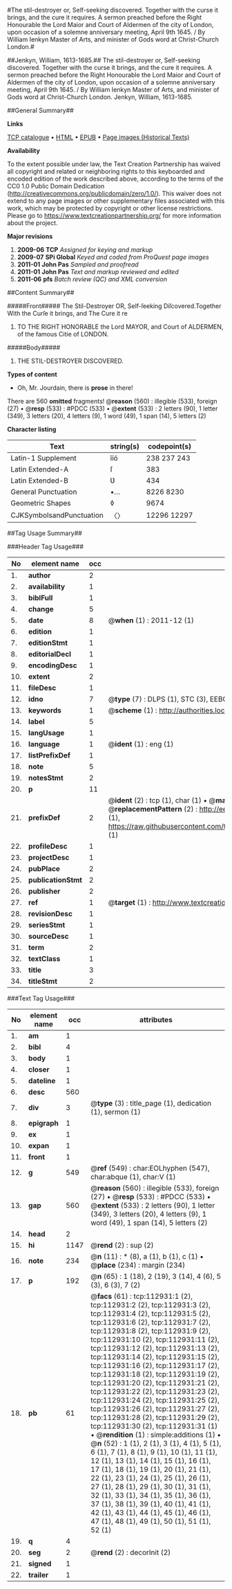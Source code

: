 #The stil-destroyer or, Self-seeking discovered. Together with the curse it brings, and the cure it requires. A sermon preached before the Right Honourable the Lord Maior and Court of Aldermen of the city of London, upon occasion of a solemne anniversary meeting, April 9th 1645. / By William Ienkyn Master of Arts, and minister of Gods word at Christ-Church London.#

##Jenkyn, William, 1613-1685.##
The stil-destroyer or, Self-seeking discovered. Together with the curse it brings, and the cure it requires. A sermon preached before the Right Honourable the Lord Maior and Court of Aldermen of the city of London, upon occasion of a solemne anniversary meeting, April 9th 1645. / By William Ienkyn Master of Arts, and minister of Gods word at Christ-Church London.
Jenkyn, William, 1613-1685.

##General Summary##

**Links**

[TCP catalogue](http://www.ota.ox.ac.uk/tcp/)  • 
[HTML](http://tei.it.ox.ac.uk/tcp/Texts-HTML/free/A87/A87567.html)  • 
[EPUB](http://tei.it.ox.ac.uk/tcp/Texts-EPUB/free/A87/A87567.epub) • 
[Page images (Historical Texts)](https://historicaltexts.jisc.ac.uk/eebo-99860806e)

**Availability**

To the extent possible under law, the Text Creation Partnership has waived all copyright and related or neighboring rights to this keyboarded and encoded edition of the work described above, according to the terms of the CC0 1.0 Public Domain Dedication (http://creativecommons.org/publicdomain/zero/1.0/). This waiver does not extend to any page images or other supplementary files associated with this work, which may be protected by copyright or other license restrictions. Please go to https://www.textcreationpartnership.org/ for more information about the project.

**Major revisions**

1. __2009-06__ __TCP__ *Assigned for keying and markup*
1. __2009-07__ __SPi Global__ *Keyed and coded from ProQuest page images*
1. __2011-01__ __John Pas__ *Sampled and proofread*
1. __2011-01__ __John Pas__ *Text and markup reviewed and edited*
1. __2011-06__ __pfs__ *Batch review (QC) and XML conversion*

##Content Summary##

#####Front#####
The Stil-Destroyer OR, Self-ſeeking Diſcovered.Together With the Curſe it brings, and The Cure it re
1. TO THE RIGHT HONORABLE the Lord MAYOR, and Court of ALDERMEN, of the famous Citie of LONDON.

#####Body#####

1. THE STIL-DESTROYER DISCOVERED.

**Types of content**

  * Oh, Mr. Jourdain, there is **prose** in there!

There are 560 **omitted** fragments! 
 @__reason__ (560) : illegible (533), foreign (27)  •  @__resp__ (533) : #PDCC (533)  •  @__extent__ (533) : 2 letters (90), 1 letter (349), 3 letters (20), 4 letters (9), 1 word (49), 1 span (14), 5 letters (2)

**Character listing**


|Text|string(s)|codepoint(s)|
|---|---|---|
|Latin-1 Supplement|îíó|238 237 243|
|Latin Extended-A|ſ|383|
|Latin Extended-B|Ʋ|434|
|General Punctuation|•…|8226 8230|
|Geometric Shapes|◊|9674|
|CJKSymbolsandPunctuation|〈〉|12296 12297|

##Tag Usage Summary##

###Header Tag Usage###

|No|element name|occ|attributes|
|---|---|---|---|
|1.|__author__|2||
|2.|__availability__|1||
|3.|__biblFull__|1||
|4.|__change__|5||
|5.|__date__|8| @__when__ (1) : 2011-12 (1)|
|6.|__edition__|1||
|7.|__editionStmt__|1||
|8.|__editorialDecl__|1||
|9.|__encodingDesc__|1||
|10.|__extent__|2||
|11.|__fileDesc__|1||
|12.|__idno__|7| @__type__ (7) : DLPS (1), STC (3), EEBO-CITATION (1), PROQUEST (1), VID (1)|
|13.|__keywords__|1| @__scheme__ (1) : http://authorities.loc.gov/ (1)|
|14.|__label__|5||
|15.|__langUsage__|1||
|16.|__language__|1| @__ident__ (1) : eng (1)|
|17.|__listPrefixDef__|1||
|18.|__note__|5||
|19.|__notesStmt__|2||
|20.|__p__|11||
|21.|__prefixDef__|2| @__ident__ (2) : tcp (1), char (1)  •  @__matchPattern__ (2) : ([0-9\-]+):([0-9IVX]+) (1), (.+) (1)  •  @__replacementPattern__ (2) : http://eebo.chadwyck.com/downloadtiff?vid=$1&page=$2 (1), https://raw.githubusercontent.com/textcreationpartnership/Texts/master/tcpchars.xml#$1 (1)|
|22.|__profileDesc__|1||
|23.|__projectDesc__|1||
|24.|__pubPlace__|2||
|25.|__publicationStmt__|2||
|26.|__publisher__|2||
|27.|__ref__|1| @__target__ (1) : http://www.textcreationpartnership.org/docs/. (1)|
|28.|__revisionDesc__|1||
|29.|__seriesStmt__|1||
|30.|__sourceDesc__|1||
|31.|__term__|2||
|32.|__textClass__|1||
|33.|__title__|3||
|34.|__titleStmt__|2||


###Text Tag Usage###

|No|element name|occ|attributes|
|---|---|---|---|
|1.|__am__|1||
|2.|__bibl__|4||
|3.|__body__|1||
|4.|__closer__|1||
|5.|__dateline__|1||
|6.|__desc__|560||
|7.|__div__|3| @__type__ (3) : title_page (1), dedication (1), sermon (1)|
|8.|__epigraph__|1||
|9.|__ex__|1||
|10.|__expan__|1||
|11.|__front__|1||
|12.|__g__|549| @__ref__ (549) : char:EOLhyphen (547), char:abque (1), char:V (1)|
|13.|__gap__|560| @__reason__ (560) : illegible (533), foreign (27)  •  @__resp__ (533) : #PDCC (533)  •  @__extent__ (533) : 2 letters (90), 1 letter (349), 3 letters (20), 4 letters (9), 1 word (49), 1 span (14), 5 letters (2)|
|14.|__head__|2||
|15.|__hi__|1147| @__rend__ (2) : sup (2)|
|16.|__note__|234| @__n__ (11) : * (8), a (1), b (1), c (1)  •  @__place__ (234) : margin (234)|
|17.|__p__|192| @__n__ (65) : 1 (18), 2 (19), 3 (14), 4 (6), 5 (3), 6 (3), 7 (2)|
|18.|__pb__|61| @__facs__ (61) : tcp:112931:1 (2), tcp:112931:2 (2), tcp:112931:3 (2), tcp:112931:4 (2), tcp:112931:5 (2), tcp:112931:6 (2), tcp:112931:7 (2), tcp:112931:8 (2), tcp:112931:9 (2), tcp:112931:10 (2), tcp:112931:11 (2), tcp:112931:12 (2), tcp:112931:13 (2), tcp:112931:14 (2), tcp:112931:15 (2), tcp:112931:16 (2), tcp:112931:17 (2), tcp:112931:18 (2), tcp:112931:19 (2), tcp:112931:20 (2), tcp:112931:21 (2), tcp:112931:22 (2), tcp:112931:23 (2), tcp:112931:24 (2), tcp:112931:25 (2), tcp:112931:26 (2), tcp:112931:27 (2), tcp:112931:28 (2), tcp:112931:29 (2), tcp:112931:30 (2), tcp:112931:31 (1)  •  @__rendition__ (1) : simple:additions (1)  •  @__n__ (52) : 1 (1), 2 (1), 3 (1), 4 (1), 5 (1), 6 (1), 7 (1), 8 (1), 9 (1), 10 (1), 11 (1), 12 (1), 13 (1), 14 (1), 15 (1), 16 (1), 17 (1), 18 (1), 19 (1), 20 (1), 21 (1), 22 (1), 23 (1), 24 (1), 25 (1), 26 (1), 27 (1), 28 (1), 29 (1), 30 (1), 31 (1), 32 (1), 33 (1), 34 (1), 35 (1), 36 (1), 37 (1), 38 (1), 39 (1), 40 (1), 41 (1), 42 (1), 43 (1), 44 (1), 45 (1), 46 (1), 47 (1), 48 (1), 49 (1), 50 (1), 51 (1), 52 (1)|
|19.|__q__|4||
|20.|__seg__|2| @__rend__ (2) : decorInit (2)|
|21.|__signed__|1||
|22.|__trailer__|1||

